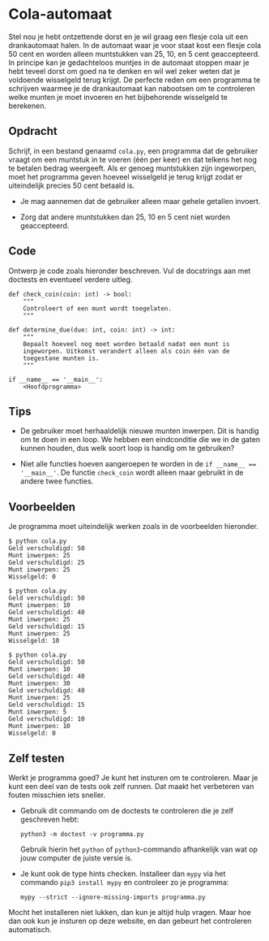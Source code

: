 # Cola-automaat

Stel nou je hebt ontzettende dorst en je wil graag een flesje cola uit een drankautomaat halen.
In de automaat waar je voor staat kost een flesje cola 50 cent en worden alleen muntstukken van 25, 10, en 5 cent geaccepteerd.
In principe kan je gedachteloos muntjes in de automaat stoppen maar je hebt teveel dorst om goed na te denken en wil wel zeker weten dat je voldoende wisselgeld terug krijgt.
De perfecte reden om een programma te schrijven waarmee je de drankautomaat kan nabootsen om te controleren welke munten je moet invoeren en het bijbehorende wisselgeld te berekenen.

## Opdracht

Schrijf, in een bestand genaamd `cola.py`, een programma dat de gebruiker vraagt om een muntstuk in te voeren (één per keer) en dat telkens het nog te betalen bedrag weergeeft.
Als er genoeg muntstukken zijn ingeworpen, moet het programma geven hoeveel wisselgeld je terug krijgt zodat er uiteindelijk precies 50 cent betaald is.

* Je mag aannemen dat de gebruiker alleen maar gehele getallen invoert.

* Zorg dat andere muntstukken dan 25, 10 en 5 cent niet worden geaccepteerd.

## Code

Ontwerp je code zoals hieronder beschreven. Vul de docstrings aan met doctests en eventueel verdere uitleg.

    def check_coin(coin: int) -> bool:
        """
        Controleert of een munt wordt toegelaten.
        """

    def determine_due(due: int, coin: int) -> int:
        """
        Bepaalt hoeveel nog moet worden betaald nadat een munt is
        ingeworpen. Uitkomst verandert alleen als coin één van de 
        toegestane munten is.
        """

    if __name__ == '__main__':
        <Hoofdprogramma>

## Tips

* De gebruiker moet herhaaldelijk nieuwe munten inwerpen. Dit is handig om te doen in een loop. We hebben een eindconditie die we in de gaten kunnen houden, dus welk soort loop is handig om te gebruiken?

* Niet alle functies hoeven aangeroepen te worden in de `if __name__ == '__main__'`. De functie `check_coin` wordt alleen maar gebruikt in de andere twee functies.

## Voorbeelden

Je programma moet uiteindelijk werken zoals in de voorbeelden hieronder.

    $ python cola.py
    Geld verschuldigd: 50
    Munt inwerpen: 25
    Geld verschuldigd: 25
    Munt inwerpen: 25
    Wisselgeld: 0

    $ python cola.py
    Geld verschuldigd: 50
    Munt inwerpen: 10
    Geld verschuldigd: 40
    Munt inwerpen: 25
    Geld verschuldigd: 15
    Munt inwerpen: 25
    Wisselgeld: 10

    $ python cola.py
    Geld verschuldigd: 50
    Munt inwerpen: 10
    Geld verschuldigd: 40
    Munt inwerpen: 30
    Geld verschuldigd: 40
    Munt inwerpen: 25
    Geld verschuldigd: 15
    Munt inwerpen: 5
    Geld verschuldigd: 10
    Munt inwerpen: 10
    Wisselgeld: 0

## Zelf testen

Werkt je programma goed? Je kunt het insturen om te controleren. Maar je kunt een deel van de tests ook zelf runnen. Dat maakt het verbeteren van fouten misschien iets sneller.

-   Gebruik dit commando om de doctests te controleren die je zelf geschreven hebt:

        python3 -m doctest -v programma.py

    Gebruik hierin het `python` of `python3`-commando afhankelijk van wat op jouw computer de juiste versie is.

-   Je kunt ook de type hints checken. Installeer dan `mypy` via het commando `pip3 install mypy` en controleer zo je programma:

        mypy --strict --ignore-missing-imports programma.py

Mocht het installeren niet lukken, dan kun je altijd hulp vragen. Maar hoe dan ook kun je insturen op deze website, en dan gebeurt het controleren automatisch.
